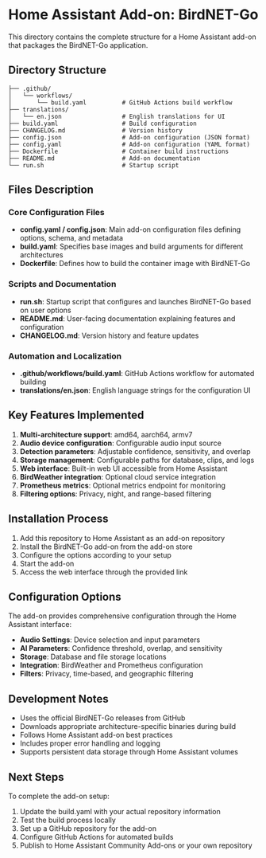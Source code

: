 # Home Assistant Add-on: BirdNET-Go

This directory contains the complete structure for a Home Assistant add-on that packages the BirdNET-Go application.

## Directory Structure

```
├── .github/
│   └── workflows/
│       └── build.yaml          # GitHub Actions build workflow
├── translations/
│   └── en.json                 # English translations for UI
├── build.yaml                  # Build configuration
├── CHANGELOG.md                # Version history
├── config.json                 # Add-on configuration (JSON format)
├── config.yaml                 # Add-on configuration (YAML format)
├── Dockerfile                  # Container build instructions
├── README.md                   # Add-on documentation
└── run.sh                      # Startup script
```

## Files Description

### Core Configuration Files

- **config.yaml / config.json**: Main add-on configuration files defining options, schema, and metadata
- **build.yaml**: Specifies base images and build arguments for different architectures
- **Dockerfile**: Defines how to build the container image with BirdNET-Go

### Scripts and Documentation

- **run.sh**: Startup script that configures and launches BirdNET-Go based on user options
- **README.md**: User-facing documentation explaining features and configuration
- **CHANGELOG.md**: Version history and feature updates

### Automation and Localization

- **.github/workflows/build.yaml**: GitHub Actions workflow for automated building
- **translations/en.json**: English language strings for the configuration UI

## Key Features Implemented

1. **Multi-architecture support**: amd64, aarch64, armv7
2. **Audio device configuration**: Configurable audio input source
3. **Detection parameters**: Adjustable confidence, sensitivity, and overlap
4. **Storage management**: Configurable paths for database, clips, and logs
5. **Web interface**: Built-in web UI accessible from Home Assistant
6. **BirdWeather integration**: Optional cloud service integration
7. **Prometheus metrics**: Optional metrics endpoint for monitoring
8. **Filtering options**: Privacy, night, and range-based filtering

## Installation Process

1. Add this repository to Home Assistant as an add-on repository
2. Install the BirdNET-Go add-on from the add-on store
3. Configure the options according to your setup
4. Start the add-on
5. Access the web interface through the provided link

## Configuration Options

The add-on provides comprehensive configuration through the Home Assistant interface:

- **Audio Settings**: Device selection and input parameters
- **AI Parameters**: Confidence threshold, overlap, and sensitivity
- **Storage**: Database and file storage locations
- **Integration**: BirdWeather and Prometheus configuration
- **Filters**: Privacy, time-based, and geographic filtering

## Development Notes

- Uses the official BirdNET-Go releases from GitHub
- Downloads appropriate architecture-specific binaries during build
- Follows Home Assistant add-on best practices
- Includes proper error handling and logging
- Supports persistent data storage through Home Assistant volumes

## Next Steps

To complete the add-on setup:

1. Update the build.yaml with your actual repository information
2. Test the build process locally
3. Set up a GitHub repository for the add-on
4. Configure GitHub Actions for automated builds
5. Publish to Home Assistant Community Add-ons or your own repository
